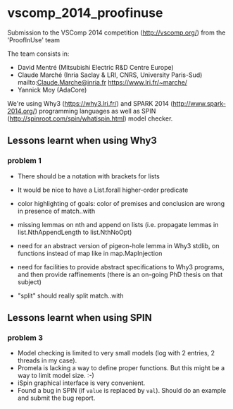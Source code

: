 vscomp_2014_proofinuse
======================

Submission to the VSComp 2014 competition (http://vscomp.org/)
from the 'ProofInUse' team

The team consists in:
- David Mentré (Mitsubishi Electric R&D Centre Europe)
- Claude Marché (Inria Saclay & LRI, CNRS, University Paris-Sud)
  mailto:Claude.Marche@inria.fr https://www.lri.fr/~marche/
- Yannick Moy (AdaCore)

We're using Why3 (https://why3.lri.fr/) and SPARK 2014
(http://www.spark-2014.org/) programming languages as well as SPIN (http://spinroot.com/spin/whatispin.html) model checker.



## Lessons learnt when using Why3

### problem 1

* There should be a notation with brackets for lists

* It would be nice to have a List.forall higher-order predicate

* color highlighting of goals: color of premises and conclusion are
  wrong in presence of match..with

* missing lemmas on nth and append on lists (i.e. propagate lemmas in list.NthAppendLength to list.NthNoOpt)

* need for an abstract version of pigeon-hole lemma in Why3 stdlib,
  on functions instead of map like in map.MapInjection

* need for facilities to provide abstract specifications to Why3
  programs, and then provide raffinements (there is an on-going PhD
  thesis on that subject)

* "split" should really split match..with


## Lessons learnt when using SPIN

### problem 3
* Model checking is limited to very small models (log with 2 entries, 2 threads in my case).
* Promela is lacking a way to define proper functions. But this might be a way to limit model size. :-)
* iSpin graphical interface is very convenient.
* Found a bug in SPIN (if `value` is replaced by `val`). Should do an example and submit the bug report.
